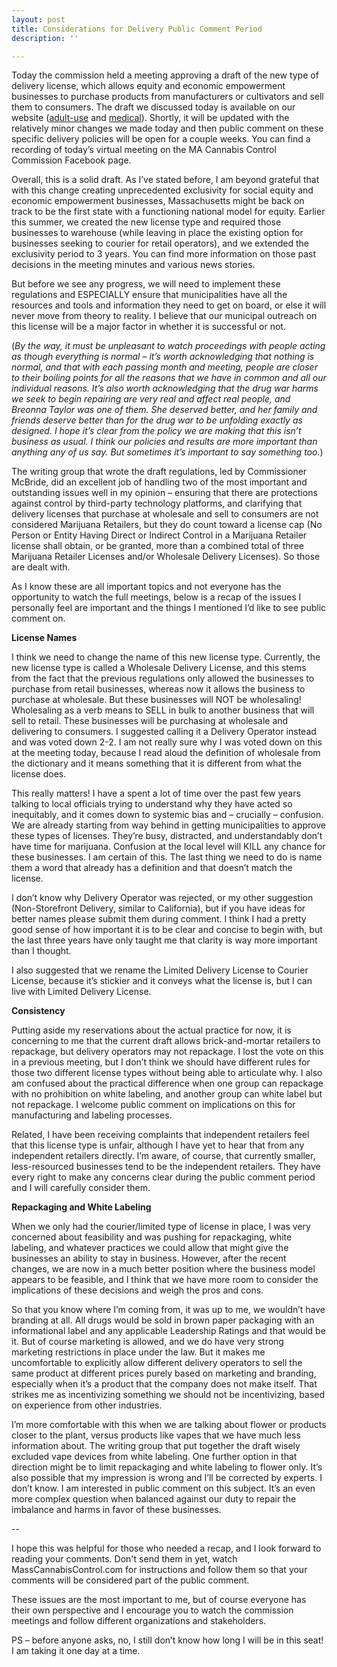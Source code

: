 ```yaml
---
layout: post
title: Considerations for Delivery Public Comment Period
description: ''

---
```

Today the commission held a meeting approving a draft of the new type of delivery license, which allows equity and economic empowerment businesses to purchase products from manufacturers or cultivators and sell them to consumers. The draft we discussed today is available on our website ([adult-use](https://mass-cannabis-control.com/document/adult-use-draft-regulations-with-proposed-delivery-provisions-september-24-2020-commission-meeting/) and [medical](https://mass-cannabis-control.com/document/medical-use-draft-regulations-with-proposed-delivery-provisions-september-24-2020-commission-meeting/)). Shortly, it will be updated with the relatively minor changes we made today and then public comment on these specific delivery policies will be open for a couple weeks. You can find a recording of today’s virtual meeting on the MA Cannabis Control Commission Facebook page.

Overall, this is a solid draft. As I’ve stated before, I am beyond grateful that with this change creating unprecedented exclusivity for social equity and economic empowerment businesses, Massachusetts might be back on track to be the first state with a functioning national model for equity. Earlier this summer, we created the new license type and required those businesses to warehouse (while leaving in place the existing option for businesses seeking to courier for retail operators), and we extended the exclusivity period to 3 years. You can find more information on those past decisions in the meeting minutes and various news stories.

But before we see any progress, we will need to implement these regulations and ESPECIALLY ensure that municipalities have all the resources and tools and information they need to get on board, or else it will never move from theory to reality. I believe that our municipal outreach on this license will be a major factor in whether it is successful or not.

(_By the way, it must be unpleasant to watch proceedings with people acting as though everything is normal – it’s worth acknowledging that nothing is normal, and that with each passing month and meeting, people are closer to their boiling points for all the reasons that we have in common and all our individual reasons. It’s also worth acknowledging that the drug war harms we seek to begin repairing are very real and affect real people, and Breonna Taylor was one of them. She deserved better, and her family and friends deserve better than for the drug war to be unfolding exactly as designed. I hope it’s clear from the policy we are making that this isn’t business as usual. I think our policies and results are more important than anything any of us say. But sometimes it’s important to say something too._)

The writing group that wrote the draft regulations, led by Commissioner McBride, did an excellent job of handling two of the most important and outstanding issues well in my opinion – ensuring that there are protections against control by third-party technology platforms, and clarifying that delivery licenses that purchase at wholesale and sell to consumers are not considered Marijuana Retailers, but they do count toward a license cap (No Person or Entity Having Direct or Indirect Control in a Marijuana Retailer license shall obtain, or be granted, more than a combined total of three Marijuana Retailer Licenses and/or Wholesale Delivery Licenses). So those are dealt with.

As I know these are all important topics and not everyone has the opportunity to watch the full meetings, below is a recap of the issues I personally feel are important and the things I mentioned I’d like to see public comment on.

**License Names**

I think we need to change the name of this new license type. Currently, the new license type is called a Wholesale Delivery License, and this stems from the fact that the previous regulations only allowed the businesses to purchase from retail businesses, whereas now it allows the business to purchase at wholesale. But these businesses will NOT be wholesaling! Wholesaling as a verb means to SELL in bulk to another business that will sell to retail. These businesses will be purchasing at wholesale and delivering to consumers. I suggested calling it a Delivery Operator instead and was voted down 2-2. I am not really sure why I was voted down on this at the meeting today, because I read aloud the definition of wholesale from the dictionary and it means something that it is different from what the license does.

This really matters! I have a spent a lot of time over the past few years talking to local officials trying to understand why they have acted so inequitably, and it comes down to systemic bias and – crucially – confusion. We are already starting from way behind in getting municipalities to approve these types of licenses. They’re busy, distracted, and understandably don’t have time for marijuana. Confusion at the local level will KILL any chance for these businesses. I am certain of this. The last thing we need to do is name them a word that already has a definition and that doesn’t match the license.

I don’t know why Delivery Operator was rejected, or my other suggestion (Non-Storefront Delivery, similar to California), but if you have ideas for better names please submit them during comment. I think I had a pretty good sense of how important it is to be clear and concise to begin with, but the last three years have only taught me that clarity is way more important than I thought.

I also suggested that we rename the Limited Delivery License to Courier License, because it’s stickier and it conveys what the license is, but I can live with Limited Delivery License.

**Consistency**

Putting aside my reservations about the actual practice for now, it is concerning to me that the current draft allows brick-and-mortar retailers to repackage, but delivery operators may not repackage. I lost the vote on this in a previous meeting, but I don’t think we should have different rules for those two different license types without being able to articulate why. I also am confused about the practical difference when one group can repackage with no prohibition on white labeling, and another group can white label but not repackage. I welcome public comment on implications on this for manufacturing and labeling processes.

Related, I have been receiving complaints that independent retailers feel that this license type is unfair, although I have yet to hear that from any independent retailers directly. I’m aware, of course, that currently smaller, less-resourced businesses tend to be the independent retailers. They have every right to make any concerns clear during the public comment period and I will carefully consider them.

**Repackaging and White Labeling**

When we only had the courier/limited type of license in place, I was very concerned about feasibility and was pushing for repackaging, white labeling, and whatever practices we could allow that might give the businesses an ability to stay in business. However, after the recent changes, we are now in a much better position where the business model appears to be feasible, and I think that we have more room to consider the implications of these decisions and weigh the pros and cons.

So that you know where I’m coming from, it was up to me, we wouldn’t have branding at all. All drugs would be sold in brown paper packaging with an informational label and any applicable Leadership Ratings and that would be it. But of course marketing is allowed, and we do have very strong marketing restrictions in place under the law. But it makes me uncomfortable to explicitly allow different delivery operators to sell the same product at different prices purely based on marketing and branding, especially when it’s a product that the company does not make itself. That strikes me as incentivizing something we should not be incentivizing, based on experience from other industries.

I’m more comfortable with this when we are talking about flower or products closer to the plant, versus products like vapes that we have much less information about. The writing group that put together the draft wisely excluded vape devices from white labeling. One further option in that direction might be to limit repackaging and white labeling to flower only. It’s also possible that my impression is wrong and I’ll be corrected by experts. I don’t know. I am interested in public comment on this subject. It’s an even more complex question when balanced against our duty to repair the imbalance and harms in favor of these businesses.

\--

I hope this was helpful for those who needed a recap, and I look forward to reading your comments. Don't send them in yet, watch MassCannabisControl.com for instructions and follow them so that your comments will be considered part of the public comment.

These issues are the most important to me, but of course everyone has their own perspective and I encourage you to watch the commission meetings and follow different organizations and stakeholders.

PS – before anyone asks, no, I still don’t know how long I will be in this seat! I am taking it one day at a time.